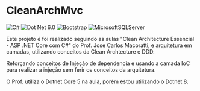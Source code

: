 # CleanArchMvc
![C#](https://img.shields.io/badge/c%23-%23239120.svg?logo=c-sharp&logoColor=white) ![Dot Net 6.0](https://img.shields.io/badge/6.0-blueviolet?logo=.net&logoColor=white) ![Bootstrap](https://img.shields.io/badge/bootstrap-%238511FA.svg?logo=bootstrap&logoColor=white) ![MicrosoftSQLServer](https://img.shields.io/badge/Microsoft%20SQL%20Server-CC2927?logo=microsoft%20sql%20server&logoColor=white)

Este projeto é foi realizado seguindo as aulas "Clean Architecture Essencial - ASP .NET Core com C#" do Prof. Jose Carlos Macoratti, e arquitetura em camadas, utilizando conceitos da Clean Archtecture e DDD.

Reforçando conceitos de Injeção de dependencia e usando a camada IoC para realizar a injeção sem ferir os conceitos da arquitetura.

O Prof. utiliza o Dotnet Core 5 na aula, porém estou utilizando o Dotnet 8.
